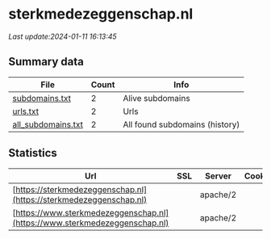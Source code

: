 # sterkmedezeggenschap.nl
*Last update:2024-01-11 16:13:45*
## Summary data
| File       | Count | Info |
|------------|-------|------|
|[subdomains.txt](/data/sterkmedezeggenschap/subdomains.txt)|2|Alive subdomains|
|[urls.txt](/data/sterkmedezeggenschap/urls.txt)|2|Urls|
|[all_subdomains.txt](/data/sterkmedezeggenschap/all_subdomains.txt)|2|All found subdomains (history)|
## Statistics
| Url | SSL | Server | Cookie | HSTS | CSP | XFO | XXP | RP | Tech |
|------------|-------|------|------|------|------|------|------|------|------|
|[https://sterkmedezeggenschap.nl](https://sterkmedezeggenschap.nl)| |apache/2| | | | | |:white_check_mark: | |Apache HTTP Server:2...| |
|[https://www.sterkmedezeggenschap.nl](https://www.sterkmedezeggenschap.nl)| |apache/2| | | | | |:white_check_mark: | |Apache HTTP Server:2...| |